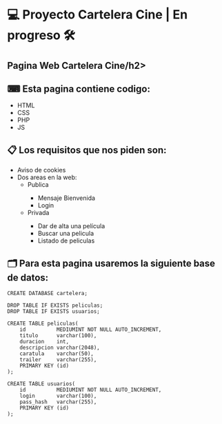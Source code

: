 
<h1>💻 Proyecto Cartelera Cine   |  En progreso 🛠 </h1>
  <h2>Pagina Web Cartelera Cine/h2>
   <h2>⌨ Esta pagina contiene codigo:</h2>
      <ul>
  <li>HTML</li>
  <li>CSS</li>
  <li>PHP</li>
  <li>JS</li>
      </ul>
  
  <h2>📋 Los requisitos que nos piden son: </h2>
  
  <ul>
    <li>Aviso de cookies</li>
   <li>Dos areas en la web:
  	<ul>
  		<li>Publica</li>
  		  <ul>
        <li>Mensaje Bienvenida</li>
          <li>Login</li>
  	    </ul>
      <li>Privada</li>
        <ul>
          <li>Dar de alta una película</li>
          <li>Buscar una pelicula</li>
          <li>Listado de peliculas</li>
  	    </ul>
  	</ul>
  </li>
  </ul>

   <h2>🗂 Para esta pagina usaremos la siguiente base de datos:</h2>

```
CREATE DATABASE cartelera;

DROP TABLE IF EXISTS peliculas;
DROP TABLE IF EXISTS usuarios;

CREATE TABLE peliculas(
    id          MEDIUMINT NOT NULL AUTO_INCREMENT,
    titulo      varchar(100),
    duracion    int,
    descripcion varchar(2048),
    caratula    varchar(50),
    trailer     varchar(255),
    PRIMARY KEY (id)
);

CREATE TABLE usuarios(
    id          MEDIUMINT NOT NULL AUTO_INCREMENT,
    login       varchar(100),
    pass_hash   varchar(255),
    PRIMARY KEY (id)
);
```
